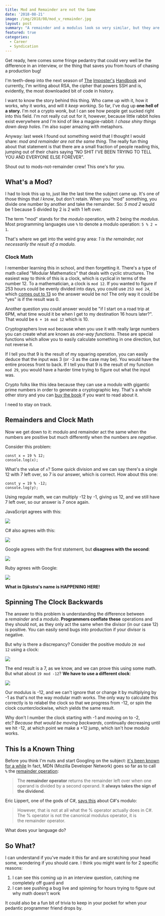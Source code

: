 ```yaml
---
title: Mod and Remainder are not the Same
date: '2018-08-21'
image: /img/2018/08/mod_v_remainder.jpg
layout: post
summary: "A remainder and a modulus look so very similar, but they are not the same thing and worse, are treated differently by different programming languages. Do you know how your language handles mod?"
featured: true
categories:
  - Career
  - Syndication
---
```




Get ready, here comes some fringe pedantry that could very well be the difference in an interview, or the thing that saves you from hours of chasing a production bug!

I'm teeth-deep into the next season of [The](https://bigmachine.io/projects/imposters-handbook-presale) [Imposter's](https://bigmachine.io/products/the-imposters-handbook-season-2) [Handbook](https://bigmachine.io/projects/imposters-handbook-presale) and currently, I'm writing about RSA, the cipher that powers SSH and is, evidently, the most downloaded bit of code in history.

I want to know the story behind this thing. Who came up with it, how it works, why it works, and will it _keep working_. So far, I've dug up **one hell of a story.** I'm not a crypto wonk, but I can see how people get sucked right into this field. I'm not really cut out for it, however, because little rabbit holes exist everywhere and I'm kind of like a magpie-rabbit: _I chase shiny things down deep holes_. I'm also super amazing with metaphors.

Anyway: last week I found out something weird that I thought I would share: _mod and remainder are not the same thing_. The really fun thing about that statement is that there are a small fraction of people reading this, jumping out of their chairs saying "NO SHIT I'VE BEEN TRYING TO TELL YOU AND EVERYONE ELSE FOREVER".

Shout out to mods-not-remainder crew! This one's for you.

## What's a Mod?

I had to look this up to, just like the last time the subject came up. It's one of those things that _I know_, but don't retain. When you "mod" something, you divide one number by another and take the remainder. So: _5 mod 2_ would be 1 because 5 divided by 2 is 2 with 1 left over.

The term "mod" stands for the _modulo_ operation, with 2 being the _modulus_. Most programming languages use `%` to denote a modulo operation: `5 % 2 = 1`. 

That's where we get into the weird gray area: _1 is the remainder, not necessarily the result of a modulo._ 

### Clock Math

I remember learning this in school, and then forgetting it. There's a type of math called "Modular Mathematics" that deals with cyclic structures. The easiest way to think of this is a clock, which is cyclical in terms of the number 12. To a mathematician, a clock is `mod 12`. If you wanted to figure if 253 hours could be evenly divided into days, you could use `253 mod 24`, which [comes out to 13](https://www.google.com/search?q=253+mod+24) so the answer would be no! The only way it could be "yes" is if the result was 0.

Another question you could answer would be "if I start on a road trip at 6PM, what time would it be when I get to my destination 16 hours later?". That would be `6 + 16 mod 12` which is 10.

Cryptographers love `mod` because when you use it with really large numbers you can create what are known as _one-way functions_. These are special functions which allow you to easily calculate something in one direction, but not reverse it.

If I tell you that 9 is the result of my squaring operation, you can easily deduce that the input was 3 (or -3 as the case may be). You would have the entire process front to back. If I tell you that 9 is the result of my function `mod 29`, you would have a harder time trying to figure out what the input was.

Crypto folks like this idea because they can use a modulo with gigantic prime numbers in order to generate a cryptographic key. That's a whole other story and you can [buy the book](https://bigmachine.io/products/the-imposters-handbook-season-2) if you want to read about it.

I need to stay on track.

## Remainders and Clock Math

Now we get down to it: modulo and remainder act the same when the numbers are positive but much differently when the numbers are _negative_. 

Consider this problem: 

```
const x = 19 % 12;
console.log(x);
```

What's the value of `x`? Some quick division and we can say there's a single 12 with 7 left over, so 7 is our answer, which is correct. How about this one:

```
const y = 19 % -12;
console.log(y);
```

Using regular math, we can multiply -12 by -1, giving us 12, and we still have 7 left over, so our answer is 7 once again.

JavaScript agrees with this:

![](/img/screenshot_956.png)

C# also agrees with this:

![](/img/screenshot_957.png)

Google agrees with the first statement, but **disagrees with the second**:

![](/img/screenshot_958.png)

Ruby agrees with Google:

![](/img/screenshot_959.png)

**What in Djikstra's name is HAPPENING HERE!**

## Spinning The Clock Backwards

The answer to this problem is understanding the difference between a _remainder_ and a _modulo_. **Programmers conflate these** operations and they should not, as they only act the same when the divisor (in our case 12) is positive. You can easily send bugs into production if your divisor is negative.

But why is there a discrepancy? Consider the positive modulo `20 mod 12` using a clock:

![](/img/mod-clock-1.png)

The end result is a 7, as we know, and we can prove this using some math. But what about `19 mod -12`? **We have to use a different clock**:

![](/img/Paper.Imposter-v2.61-2.png)

Our modulus is -12, and we can't ignore that or change it by multiplying by -1 as that's not the way modular math works. The only way to calculate this correctly is to relabel the clock so that we progress from -12, or spin the clock counterclockwise, which yields the same result.

Why don't I number the clock starting with -1 and moving on to -2, etc? _Because that would be moving backwards_, continually decreasing until we hit -12, at which point we make a +12 jump, which isn't how modulo works.

## This Is a Known Thing

Before you think I'm nuts and start Googling on the subject: [it's been known for a while](https://github.com/ramda/ramda/issues/186) In fact, MDN (Mozilla Developer Network) goes so far as to call `%` the [remainder operation](https://developer.mozilla.org/en-US/docs/Web/JavaScript/Reference/Operators/Arithmetic_Operators#Remainder_()):

> The **remainder operator** returns the remainder left over when one operand is divided by a second operand. It **always takes the sign of the dividend**.

Eric Lippert, one of the gods of C#, [says this](https://blogs.msdn.microsoft.com/ericlippert/2011/12/05/whats-the-difference-remainder-vs-modulus) about C#'s modulo:

> However, that is not at all what the % operator actually does in C#. The % operator is not the canonical modulus operator, it is the remainder operator.

What does your language do?

## So What?

I can understand if you've made it this far and are scratching your head some, wondering if you should care. I think you might want to for 2 specific reasons:

1. I can see this coming up in an interview question, catching me completely off guard and
2. I can see pushing a bug live and spinning for hours trying to figure out why math doesn't work

It could also be a fun bit of trivia to keep in your pocket for when your pedantic programmer friend drops by.
